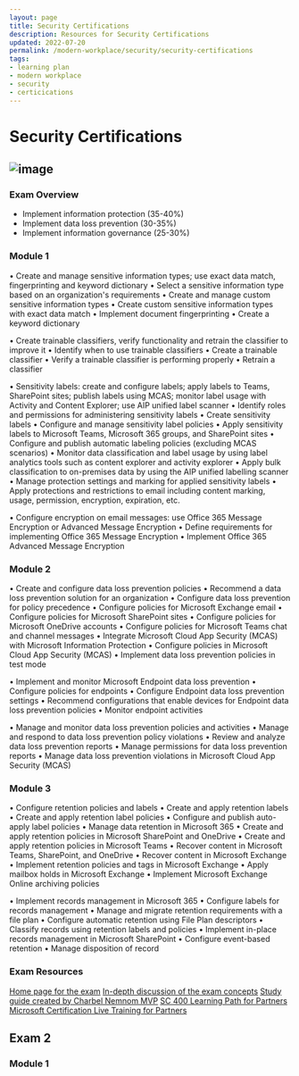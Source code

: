 ```yaml
---
layout: page
title: Security Certifications
description: Resources for Security Certifications
updated: 2022-07-20
permalink: /modern-workplace/security/security-certifications
tags:
- learning plan
- modern workplace
- security
- certicications
---
```


# Security Certifications

## ![image](https://user-images.githubusercontent.com/77458814/180242574-e0db54d0-4971-4761-8e2f-bcd58c1565b2.png)

### Exam Overview

* Implement information protection (35-40%)
* Implement data loss prevention (30-35%)
* Implement information governance (25-30%)

### Module 1

•	Create and manage sensitive information types; use exact data match, fingerprinting and keyword dictionary
  •	Select a sensitive information type based on an organization's requirements
  •	Create and manage custom sensitive information types
  •	Create custom sensitive information types with exact data match
  •	Implement document fingerprinting 
  •	Create a keyword dictionary 

•	Create trainable classifiers, verify functionality and retrain the classifier to improve it
  •	Identify when to use trainable classifiers
  •	Create a trainable classifier
  •	Verify a trainable classifier is performing properly 
  •	Retrain a classifier

•	Sensitivity labels: create and configure labels; apply labels to Teams, SharePoint sites; publish labels using MCAS; monitor label usage with Activity and Content Explorer; use AIP unified label scanner
  •	Identify roles and permissions for administering sensitivity labels 
  •	Create sensitivity labels 
  •	Configure and manage sensitivity label policies 
  •	Apply sensitivity labels to Microsoft Teams, Microsoft 365 groups, and SharePoint sites 
  •	Configure and publish automatic labeling policies (excluding MCAS scenarios) 
  •	Monitor data classification and label usage by using label analytics tools such as content explorer and activity explorer 
  •	Apply bulk classification to on-premises data by using the AIP unified labelling scanner 
  •	Manage protection settings and marking for applied sensitivity labels 
  •	Apply protections and restrictions to email including content marking, usage, permission, encryption, expiration, etc. 

•	Configure encryption on email messages: use Office 365 Message Encryption or Advanced Message Encryption
  •	Define requirements for implementing Office 365 Message Encryption 
  •	Implement Office 365 Advanced Message Encryption

### Module 2

•	Create and configure data loss prevention policies 
  •	Recommend a data loss prevention solution for an organization 
  •	Configure data loss prevention for policy precedence 
  •	Configure policies for Microsoft Exchange email 
  •	Configure policies for Microsoft SharePoint sites 
  •	Configure policies for Microsoft OneDrive accounts 
  •	Configure policies for Microsoft Teams chat and channel messages 
  •	Integrate Microsoft Cloud App Security (MCAS) with Microsoft Information Protection 
  •	Configure policies in Microsoft Cloud App Security (MCAS) 
  •	Implement data loss prevention policies in test mode 
  
•	Implement and monitor Microsoft Endpoint data loss prevention 
  •	Configure policies for endpoints 
  •	Configure Endpoint data loss prevention settings 
  •	Recommend configurations that enable devices for Endpoint data loss prevention policies 
  •	Monitor endpoint activities 
  
•	Manage and monitor data loss prevention policies and activities 
  •	Manage and respond to data loss prevention policy violations 
  •	Review and analyze data loss prevention reports 
  •	Manage permissions for data loss prevention reports 
  •	Manage data loss prevention violations in Microsoft Cloud App Security (MCAS) 

### Module 3

•	Configure retention policies and labels 
  •	Create and apply retention labels 
  •	Create and apply retention label policies 
  •	Configure and publish auto-apply label policies 
  •	Manage data retention in Microsoft 365 
  •	Create and apply retention policies in Microsoft SharePoint and OneDrive 
  •	Create and apply retention policies in Microsoft Teams 
  •	Recover content in Microsoft Teams, SharePoint, and OneDrive 
  •	Recover content in Microsoft Exchange 
  •	Implement retention policies and tags in Microsoft Exchange 
  •	Apply mailbox holds in Microsoft Exchange 
  •	Implement Microsoft Exchange Online archiving policies 
  
•	Implement records management in Microsoft 365 
  •	Configure labels for records management 
  •	Manage and migrate retention requirements with a file plan 
  •	Configure automatic retention using File Plan descriptors 
  •	Classify records using retention labels and policies 
  •	Implement in-place records management in Microsoft SharePoint 
  •	Configure event-based retention 
  •	Manage disposition of record
  
  ### Exam Resources
  
[Home page for the exam](https://aka.ms/SC-400)
[In-depth discussion of the exam concepts](https://aka.ms/YouTube/SC-400)
[Study guide created by Charbel Nemnom MVP](https://charbelnemnom.com/sc-400-exam-study-guide-microsoft-information-protection-administrator/)
[SC 400 Learning  Path for Partners](https://partner.microsoft.com/en-us/training/assets/collection/microsoft-information-protection-administrator-sc-400#/)
[Microsoft Certification Live Training for Partners](https://partner.microsoft.com/en-us/marketing/cloud-weeks)


  








## Exam 2
### Module 1
